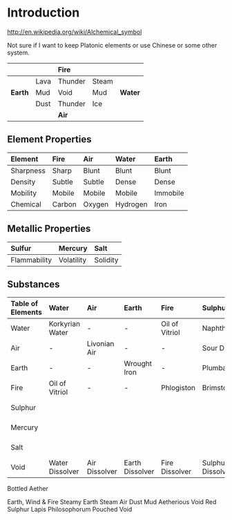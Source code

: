 # Introduction #

http://en.wikipedia.org/wiki/Alchemical_symbol

Not sure if I want to keep Platonic elements or use Chinese or some other system.

|       |    |**Fire** |     |       |
|:------|:---|:--------|:----|:------|
|       |Lava|Thunder|Steam|       |
|**Earth**|Mud | Void  |Mud  |**Water**|
|       |Dust|Thunder| Ice |       |
|       |    |**Air**  |     |       |

## Element Properties ##

|Element|Fire|Air|Water|Earth|
|:------|:---|:--|:----|:----|
|Sharpness|Sharp|Blunt|Blunt|Blunt|
|Density|Subtle|Subtle|Dense|Dense|
|Mobility|Mobile|Mobile|Mobile|Immobile|
|Chemical|Carbon|Oxygen|Hydrogen|Iron|


## Metallic Properties ##

|   Sulfur   | Mercury  |  Salt  |
|:-----------|:---------|:-------|
|Flammability|Volatility|Solidity|

## Substances ##

| Table of Elements | Water | Air | Earth | Fire | Sulphur | Mercury | Salt | Void |
|:------------------|:------|:----|:------|:-----|:--------|:--------|:-----|:-----|
| Water |Korkyrian Water | - | - |Oil of Vitriol|Naphtha|Quicksilver|Tears of Zo'ar|Water Dissolver|
| Air | - |Livonian Air | - | - |Sour Dust|Will-o'-Wisp|Chalk Dust|Air Dissolver|
| Earth | - | - |Wrought Iron| - |Plumbago|Cinnibar|Natron| |Earth Dissolver|
| Fire |Oil of Vitriol| - | - |Phlogiston|Brimstone|Pitchblende|Ifrit Embers|Fire Dissolver|
| Sulphur | | | | | | |Sulphur Dissolver|
| Mercury | | | | | | | |Mercury Dissolver|
| Salt | | | | | | | |Salt Dissolver|
| Void |Water Dissolver|Air Dissolver|Earth Dissolver|Fire Dissolver|Sulphur Dissolver|Mercury Dissolver|Salt Dissolver|Alkahest|



Bottled Aether


Earth, Wind & Fire
Steamy Earth
Steam Air
Dust Mud
Aetherious Void
Red Sulphur
Lapis Philosophorum
Pouched Void

